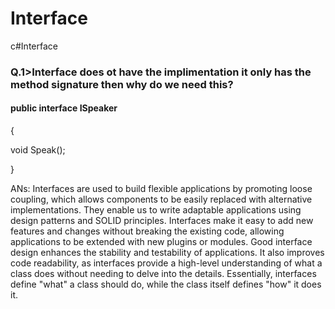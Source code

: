 # Interface
c#Interface

<h3>Q.1>Interface does ot have the implimentation it only has the method signature then why do we need this?</h3>
<h4>public interface ISpeaker</h4>
<p>{</p>
 <p>void Speak(); </p>
<p> }</p>

<p dir="auto">
ANs: Interfaces are used to build flexible applications by promoting loose coupling, which allows components to be easily replaced with alternative implementations. They enable us to write adaptable applications using design patterns and SOLID principles. Interfaces make it easy to add new features and changes without breaking the existing code, allowing applications to be extended with new plugins or modules. Good interface design enhances the stability and testability of applications. It also improves code readability, as interfaces provide a high-level understanding of what a class does without needing to delve into the details. Essentially, interfaces define "what" a class should do, while the class itself defines "how" it does it.
</p>
